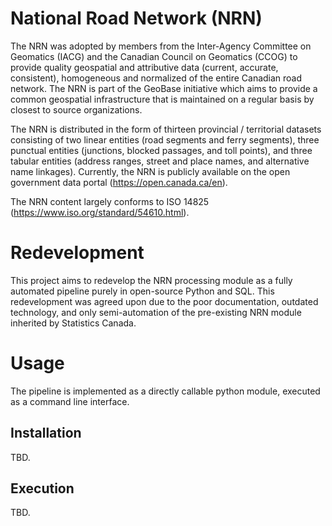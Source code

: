 # National Road Network (NRN)

The NRN was adopted by members from the Inter-Agency Committee on Geomatics (IACG) and the Canadian Council on Geomatics
(CCOG) to provide quality geospatial and attributive data (current, accurate, consistent), homogeneous and normalized of
the entire Canadian road network. The NRN is part of the GeoBase initiative which aims to provide a common
geospatial infrastructure that is maintained on a regular basis by closest to source organizations.

The NRN is distributed in the form of thirteen provincial / territorial datasets consisting of two linear entities
(road segments and ferry segments), three punctual entities (junctions, blocked passages, and toll points), and three
tabular entities (address ranges, street and place names, and alternative name linkages). Currently, the NRN is publicly
available on the open government data portal (https://open.canada.ca/en).

The NRN content largely conforms to ISO 14825 (https://www.iso.org/standard/54610.html).

# Redevelopment

This project aims to redevelop the NRN processing module as a fully automated pipeline purely in open-source Python and
SQL. This redevelopment was agreed upon due to the poor documentation, outdated technology, and only semi-automation of
the pre-existing NRN module inherited by Statistics Canada.

# Usage

The pipeline is implemented as a directly callable python module, executed as a command line interface.

## Installation

TBD.

## Execution

TBD.